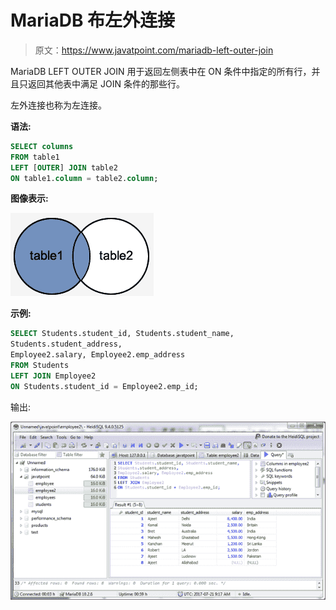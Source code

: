 # MariaDB 布左外连接

> 原文：<https://www.javatpoint.com/mariadb-left-outer-join>

MariaDB LEFT OUTER JOIN 用于返回左侧表中在 ON 条件中指定的所有行，并且只返回其他表中满足 JOIN 条件的那些行。

左外连接也称为左连接。

**语法:**

```sql
SELECT columns
FROM table1
LEFT [OUTER] JOIN table2
ON table1.column = table2.column; 

```

**图像表示:**

![MariaDB Left outer join 1](img/9a9b85317e21cc4da050c0e5b2527bb4.png)

**示例:**

```sql
SELECT Students.student_id, Students.student_name, 
Students.student_address, 
Employee2.salary, Employee2.emp_address
FROM Students 
LEFT JOIN Employee2
ON Students.student_id = Employee2.emp_id;

```

输出:

![MariaDB Left outer join 2](img/bac1f70222413c61ed69b04a905399d9.png)